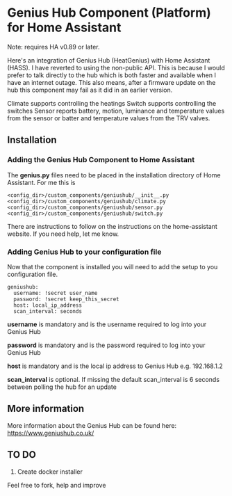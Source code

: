 # Genius Hub Component (Platform) for Home Assistant

Note: requires HA v0.89 or later.

Here's an integration of Genius Hub (HeatGenius) with Home Assistant (HASS). 
I have reverted to using the non-public API. This is because I would prefer to talk directly to the hub which is both faster and available when I have an internet outage. This also means, after a firmware update on the hub this component may fail as it did in an earlier version.

Climate supports controlling the heatings
Switch supports controlling the switches
Sensor reports battery, motion, luminance and temperature values from the sensor or batter and temperature values from the TRV valves.

## Installation
### Adding the Genius Hub Component to Home Assistant
The **genius.py** files need to be placed in the installation directory of Home Assistant. For me this is
```
<config_dir>/custom_components/geniushub/__init__.py
<config_dir>/custom_components/geniushub/climate.py
<config_dir>/custom_components/geniushub/sensor.py
<config_dir>/custom_components/geniushub/switch.py
``` 
There are instructions to follow on the instructions on the home-assistant website. If you need help, let me know.

### Adding Genius Hub to your configuration file
Now that the component is installed you will need to add the setup to you configuration file.

```
geniushub:
  username: !secret user_name
  password: !secret keep_this_secret
  host: local_ip_address
  scan_interval: seconds

```
**username** is mandatory and is the username required to log into your Genius Hub

**password** is mandatory and is the password required to log into your Genius Hub

**host** is mandatory and is the local ip address to Genius Hub e.g. 192.168.1.2

**scan_interval** is optional. If missing the default scan_interval is 6 seconds between polling the hub for an update


## More information
More information about the Genius Hub can be found here: https://www.geniushub.co.uk/

## TO DO
1. Create docker installer

Feel free to fork, help and improve
